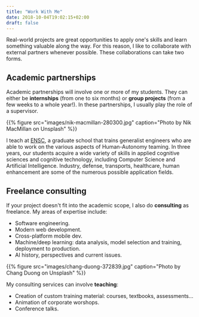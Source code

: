 ```yaml
---
title: "Work With Me"
date: 2018-10-04T19:02:15+02:00
draft: false
---
```


Real-world projects are great opportunities to apply one's skills and learn something valuable along the way. For this reason, I like to collaborate with external partners whenever possible. These collaborations can take two forms.

## Academic partnerships

Academic partnerships will involve one or more of my students. They can either be **internships** (from one to six months) or **group projects** (from a few weeks to a whole year!). In these partnerships, I usually play the role of a supervisor.

{{% figure src="images/nik-macmillan-280300.jpg" caption="Photo by Nik MacMillan on Unsplash" %}}

I teach at [ENSC](https://ensc.bordeaux-inp.fr), a graduate school that trains generalist engineers who are able to work on the various aspects of Human-Autonomy teaming. In three years, our students acquire a wide variety of skills in applied cognitive sciences and cognitive technology, including Computer Science and Artificial Intelligence. Industry, defense, transports, healthcare, human enhancement are some of the numerous possible application fields.

## Freelance consulting

If your project doesn't fit into the academic scope, I also do **consulting** as freelance. My areas of expertise include:

- Software engineering.
- Modern web development.
- Cross-platform mobile dev.
- Machine/deep learning: data analysis, model selection and training, deployment to production.
- AI history, perspectives and current issues.

{{% figure src="images/chang-duong-372839.jpg" caption="Photo by Chang Duong on Unsplash" %}}

My consulting services can involve **teaching**:

- Creation of custom training material: courses, textbooks, assessments...
- Animation of corporate worshops.
- Conference talks.
